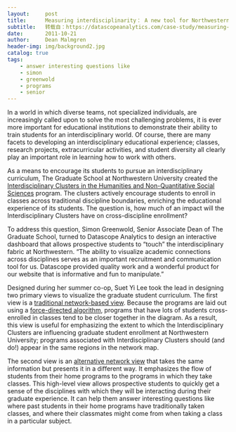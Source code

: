 ```yaml
---
layout:     post
title:      Measuring interdisciplinarity： A new tool for Northwestern University
subtitle:   转载自：https://datascopeanalytics.com/case-study/measuring-interdisciplinarity-a-new-tool-for-northwestern-university/
date:       2011-10-21
author:     Dean Malmgren
header-img: img/background2.jpg
catalog: true
tags:
    - answer interesting questions like
    - simon
    - greenwold
    - programs
    - senior
---
```


In a world in which diverse teams, not specialized individuals, are increasingly called upon to solve the most challenging problems, it is ever more important for educational institutions to demonstrate their ability to train students for an interdisciplinary world. Of course, there are many facets to developing an interdisciplinary educational experience; classes, research projects, extracurricular activities, and student diversity all clearly play an important role in learning how to work with others.

As a means to encourage its students to pursue an interdisciplinary curriculum, The Graduate School at Northwestern University created the [Interdisciplinary Clusters in the Humanities and Non-Quantitative Social Sciences](http://www.tgs.northwestern.edu/academics/academic-programs/cluster-certificate/humanities/index.html) program. The clusters actively encourage students to enroll in classes across traditional discipline boundaries, enriching the educational experience of its students. The question is, how much of an impact will the Interdisciplinary Clusters have on cross-discipline enrollment?

To address this question, Simon Greenwold, Senior Associate Dean of The Graduate School, turned to Datascope Analytics to design an interactive dashboard that allows prospective students to “touch” the interdisciplinary fabric at Northwestern. “The ability to visualize academic connections across disciplines serves as an important recruitment and communication tool for us. Datascope provided quality work and a wonderful product for our website that is informative and fun to manipulate.”

Designed during her summer co-op, Suet Yi Lee took the lead in designing two primary views to visualize the graduate student curriculum. The first view is a [traditional network-based view](http://connections.tgs.northwestern.edu/map). Because the programs are laid out using a [force-directed algorithm](http://en.wikipedia.org/wiki/Force-based_algorithms_(graph_drawing)), programs that have lots of students cross-enrolled in classes tend to be closer together in the diagram. As a result, this view is useful for emphasizing the extent to which the Interdisciplinary Clusters are influencing graduate student enrollment at Northwestern University; programs associated with Interdisciplinary Clusters should (and do!) appear in the same regions in the network map.

The second view is an [alternative network view](http://connections.tgs.northwestern.edu/flow) that takes the same information but presents it in a different way. It emphasizes the flow of students from their home programs to the programs in which they take classes. This high-level view allows prospective students to quickly get a sense of the disciplines with which they will be interacting during their graduate experience. It can help them answer interesting questions like where past students in their home programs have traditionally taken classes, and where their classmates might come from when taking a class in a particular subject.

